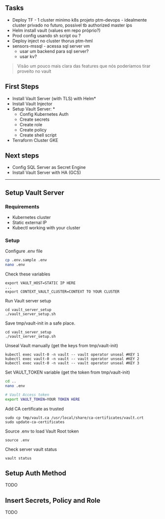 ## Tasks
- Deploy TF - 1 cluster minimo k8s projeto ptm-devops - idealmente cluster privado no futuro, possivel tb authorized master ips
- Helm install vault (values em repo próprio?)
- Prod config usando sh script ou ?
- Deploy inject no cluster thorus ptm-hml
- sensors-mssql - acessa sql server vm
  - usar um backend para sql server?
  - usar kv?

> Visão um pouco mais clara das features que nós poderíamos tirar proveito no vault

## First Steps
- Install Vault Server (with TLS) with Helm*
- Install Vault Injector
- Setup Vault Server: *
  - Config Kubernetes Auth
  - Create secrets
  - Create role
  - Create policy
  - Create shell script
- Terraform Cluster GKE  

## Next steps
- Config SQL Server as Secret Engine
- Install Vault Server with HA (GCS)

------
## Setup Vault Server
### Requirements
- Kubernetes cluster
- Static external IP
- Kubectl working with your cluster

### Setup
Configure .env file
```bash
cp .env.sample .env
nano .env
```

Check these variables
```
export VAULT_HOST=STATIC IP HERE
...
export CONTEXT_VAULT_CLUSTER=CONTEXT TO YOUR CLUSTER
```


Run Vault server setup  
```
cd vault_server_setup
./vault_server_setup.sh
```

Save tmp/vault-init in a safe place.
```
cd vault_server_setup
./vault_server_setup.sh
```


Unseal Vault manually (get the keys from tmp/vault-init)
```
kubectl exec vault-0 -n vault -- vault operator unseal #KEY 1
kubectl exec vault-0 -n vault -- vault operator unseal #KEY 2
kubectl exec vault-0 -n vault -- vault operator unseal #KEY 3
```

Set VAULT_TOKEN variable (get the token from tmp/vault-init)
```bash
cd ..
nano .env
```

```bash
# Vault Access token 
export VAULT_TOKEN=YOUR TOKEN HERE
```

Add CA certificate as trusted
```
sudo cp tmp/vault.ca /usr/local/share/ca-certificates/vault.crt
sudo update-ca-certificates
```





 Source .env to load Vault Root token
```
source .env
```

Check server vault status
```
vault status
```

## Setup Auth Method
TODO

## Insert Secrets, Policy and Role
TODO


